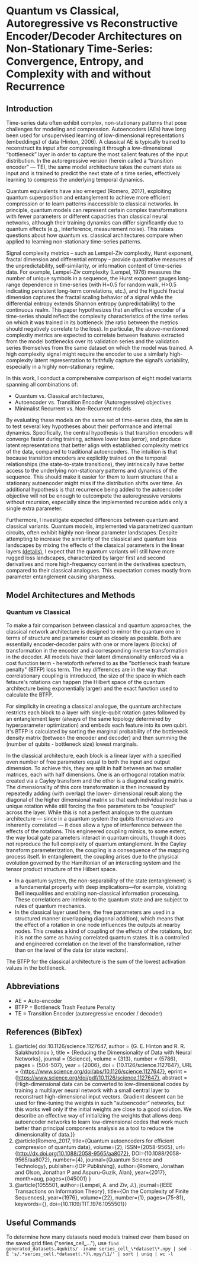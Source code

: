 # Quantum vs Classical, Autoregressive vs Reconstructive Encoder/Decoder Architectures on Non-Stationary Time-Series: Convergence, Entropy, and Complexity with and without Recurrence
## Introduction
Time-series data often exhibit complex, non-stationary patterns that pose challenges for modeling and compression. Autoencoders (AEs) have long been used for unsupervised learning of low-dimensional representations (embeddings) of data (Hinton, 2006). A classical AE is typically trained to reconstruct its input after compressing it through a low-dimensional “bottleneck” layer in order to capture the most salient features of the input distribution. In the autoregressive version (herein called a “transition encoder” — TE), the same model architecture takes the current state as input and is trained to predict the next state of a time series, effectively learning to compress the underlying temporal dynamics.

Quantum equivalents have also emerged (Romero, 2017), exploiting quantum superposition and entanglement to achieve more efficient compression or to learn patterns inaccessible to classical networks. In principle, quantum models can represent certain complex transformations with fewer parameters or different capacities than classical neural networks, although their training dynamics can differ significantly due to quantum effects (e.g., interference, measurement noise). This raises questions about how quantum vs. classical architectures compare when applied to learning non-stationary time-series patterns.

Signal complexity metrics – such as Lempel-Ziv complexity, Hurst exponent, fractal dimension and differential entropy – provide quantitative measures of the unpredictability, self-similarity, or information content of time-series data. For example, Lempel-Ziv complexity (Lempel, 1976) measures the number of unique symbols in a sequence, the Hurst exponent gauges long-range dependence in time-series (with H=0.5 for random walk, H>0.5 indicating persistent long-term correlations, etc.), and the Higuchi fractal dimension captures the fractal scaling behavior of a signal while the differential entropy extends Shannon entropy (unpredictability) to the continuous realm. This paper hypothesizes that an effective encoder of a time-series should reflect the complexity characteristics of the time series on which it was trained in its bottleneck (the ratio between the metrics should negatively correlate to the loss). In particular, the above-mentioned complexity metrics are expected to correlate between features extracted from the model bottlenecks over its validation series and the validation series themselves from the same dataset on which the model was trained. A high complexity signal might require the encoder to use a similarly high-complexity latent representation to faithfully capture the signal’s variability, especially in a highly non-stationary regime.

In this work, I conduct a comprehensive comparison of eight model variants spanning all combinations of:
- Quantum vs. Classical architectures,
- Autoencoder vs. Transition Encoder (Autoregressive) objectives
- Minimalist Recurrent vs. Non-Recurrent models

By evaluating these models on the same set of time-series data, the aim is to test several key hypotheses about their performance and internal dynamics. Specifically, the central hypothesis is that transition encoders will converge faster during training, achieve lower loss (error), and produce latent representations that better align with established complexity metrics of the data, compared to traditional autoencoders. The intuition is that because transition encoders are explicitly trained on the temporal relationships (the state-to-state transitions), they intrinsically have better access to the underlying non-stationary patterns and dynamics of the sequence. This should make it easier for them to learn structure that a stationary autoencoder might miss if the distribution shifts over time. An additional hypothesis is that recurrence being added to the autoencoder objective will not be enough to outcompete the autoregressive versions without recursion, especially since the implemented recursion adds only a single extra parameter.

Furthermore, I investigate expected differences between quantum and classical variants. Quantum models, implemented via parametrized quantum circuits, often exhibit highly non-linear parameter landscapes. Despite attempting to increase the similarity of the classical and quantum loss landscapes by mixing the effects of the classical parameters in the linear layers [(details)](#quantum_vs_classical), I expect that the quantum variants will still have more rugged loss landscapes, characterized by larger first and second derivatives and more high-frequency content in the derivatives spectrum, compared to their classical analogues. This expectation comes mostly from parameter entanglement causing sharpness.

## Model Architectures and Methods
### Quantum vs Classical
To make a fair comparison between classical and quantum approaches, the classical network architecture is designed to mirror the quantum one in terms of structure and parameter count as closely as possible. Both are essentially encoder-decoder pairs with one or more layers (blocks) of transformation in the encoder and a corresponding inverse transformation in the decoder. All models have their latent dimensionality enforced via a cost function term - heretoforth referred to as the "bottleneck trash feature penalty" (BTFP) loss term. The key differences are in the way that correlationary coupling is introduced, the size of the space in which each fetaure's rotations can happen (the Hilbert space of the quantum architecture being exponentially larger) and the exact function used to calculate the BTFP.

For simplicity in creating a classical analogue, the quantum architecture restricts each block to a layer with single-qubit rotation gates followed by an entanglement layer (always of the same topology determined by hyperparameter optimization) and embeds each feature into its own qubit. It's BTFP is calculated by sorting the marginal probability of the bottleneck density matrix (between the encoder and decoder) and then summing the (number of qubits - bottleneck size) lowest marginals.

In the classical architecture, each block is a linear layer with a specified even number of free parameters equal to both the input and output dimension. To achieve this, they are split in half between an two smaller matrices, each with half dimensions. One is an orthogonal rotation matrix created via a Cayley transform and the other is a diagonal scaling matrix. The dimensionality of this core transformation is then increased by repeatedly adding (with overlap) the lower- dimensional result along the diagonal of the higher dimensional matrix so that each individual node has a unique rotation while still forcing the free parameters to be "coupled" across the layer. While this is not a perfect analogue to the quantum architecture — since in a quantum system the qubits themselves are inherently correlated — it does allow a type of interference between the effects of the rotations. This engineered coupling mimics, to some extent, the way local gate parameters interact in quantum circuits, though it does not reproduce the full complexity of quantum entanglement. In the Cayley transform parameterization, the coupling is a consequence of the mapping process itself. In entanglement, the coupling arises due to the physical evolution governed by the Hamiltonian of an interacting system and the tensor product structure of the Hilbert space.
- In a quantum system, the non-separability of the state (entanglement) is a fundamental property with deep implications—for example, violating Bell inequalities and enabling non-classical information processing. These correlations are intrinsic to the quantum state and are subject to rules of quantum mechanics.
- In the classical layer used here, the free parameters are used in a structured manner (overlapping diagonal addition), which means that the effect of a rotation in one node influences the outputs at nearby nodes. This creates a kind of coupling of the effects of the rotations, but it is not the same as having correlated quantum states. It is a controlled and engineered correlation on the level of the transformation, rather than on the level of the data (or state vectors).

The BTFP for the classical architecture is the sum of the lowest activation values in the bottleneck.

## Abbreviations
- AE = Auto-encoder
- BTFP = Bottleneck Trash Feature Penalty
- TE = Transition Encoder (autoregressive encoder / decoder)

## References (BibTex)
1. @article{
doi:10.1126/science.1127647,
author = {G. E. Hinton  and R. R. Salakhutdinov },
title = {Reducing the Dimensionality of Data with Neural Networks},
journal = {Science},
volume = {313},
number = {5786},
pages = {504-507},
year = {2006},
doi = {10.1126/science.1127647},
URL = {https://www.science.org/doi/abs/10.1126/science.1127647},
eprint = {https://www.science.org/doi/pdf/10.1126/science.1127647},
abstract = {High-dimensional data can be converted to low-dimensional codes by training a multilayer neural network with a small central layer to reconstruct high-dimensional input vectors. Gradient descent can be used for fine-tuning the weights in such “autoencoder” networks, but this works well only if the initial weights are close to a good solution. We describe an effective way of initializing the weights that allows deep autoencoder networks to learn low-dimensional codes that work much better than principal components analysis as a tool to reduce the dimensionality of data.}}
1. @article{Romero_2017,
title={Quantum autoencoders for efficient compression of quantum data},
volume={2},
ISSN={2058-9565},
url={http://dx.doi.org/10.1088/2058-9565/aa8072},
DOI={10.1088/2058-9565/aa8072},
number={4},
journal={Quantum Science and Technology},
publisher={IOP Publishing},
author={Romero, Jonathan and Olson, Jonathan P and Aspuru-Guzik, Alan},
year={2017},
month=aug, pages={045001} }
1. @article{1055501,
author={Lempel, A. and Ziv, J.},
journal={IEEE Transactions on Information Theory},
title={On the Complexity of Finite Sequences},
year={1976},
volume={22},
number={1},
pages={75-81},
keywords={},
doi={10.1109/TIT.1976.1055501}}

## Useful Commands
To determine how many datasets need models trained over them based on the saved grid files ("series_cell_..."), use `find generated_datasets.4qubits/ -iname series_cell_\*dataset\*.npy | sed -E 's/.*series_cell.*dataset(.*)\.npy/\1/' | sort | uniq | wc -l`